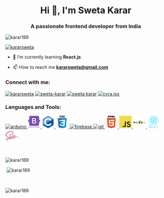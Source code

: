 <h1 align="center">Hi 👋, I'm Sweta Karar</h1>
<h3 align="center">A passionate frontend developer from India</h3>

<p align="left"> <img src="https://komarev.com/ghpvc/?username=karar189&label=Profile%20views&color=0e75b6&style=flat" alt="karar189" /> </p>

<p align="left"> <a href="https://twitter.com/kararsweta" target="blank"><img src="https://img.shields.io/twitter/follow/kararsweta?logo=twitter&style=for-the-badge" alt="kararsweta" /></a> </p>

- 🌱 I’m currently learning **React.js**

- 📫 How to reach me **kararsweta@gmail.com**

<h3 align="left">Connect with me:</h3>
<p align="left">
<a href="https://twitter.com/kararsweta" target="blank"><img align="center" src="https://raw.githubusercontent.com/rahuldkjain/github-profile-readme-generator/master/src/images/icons/Social/twitter.svg" alt="kararsweta" height="30" width="40" /></a>
<a href="https://linkedin.com/in/sweta-karar" target="blank"><img align="center" src="https://raw.githubusercontent.com/rahuldkjain/github-profile-readme-generator/master/src/images/icons/Social/linked-in-alt.svg" alt="sweta-karar" height="30" width="40" /></a>
<a href="https://fb.com/sweta karar" target="blank"><img align="center" src="https://raw.githubusercontent.com/rahuldkjain/github-profile-readme-generator/master/src/images/icons/Social/facebook.svg" alt="sweta karar" height="30" width="40" /></a>
<a href="https://instagram.com/cyra.jsx" target="blank"><img align="center" src="https://raw.githubusercontent.com/rahuldkjain/github-profile-readme-generator/master/src/images/icons/Social/instagram.svg" alt="cyra.jsx" height="30" width="40" /></a>
</p>

<h3 align="left">Languages and Tools:</h3>
<p align="left"> <a href="https://www.arduino.cc/" target="_blank" rel="noreferrer"> <img src="https://cdn.worldvectorlogo.com/logos/arduino-1.svg" alt="arduino" width="40" height="40"/> </a> <a href="https://getbootstrap.com" target="_blank" rel="noreferrer"> <img src="https://raw.githubusercontent.com/devicons/devicon/master/icons/bootstrap/bootstrap-plain-wordmark.svg" alt="bootstrap" width="40" height="40"/> </a> <a href="https://www.cprogramming.com/" target="_blank" rel="noreferrer"> <img src="https://raw.githubusercontent.com/devicons/devicon/master/icons/c/c-original.svg" alt="c" width="40" height="40"/> </a> <a href="https://www.w3schools.com/css/" target="_blank" rel="noreferrer"> <img src="https://raw.githubusercontent.com/devicons/devicon/master/icons/css3/css3-original-wordmark.svg" alt="css3" width="40" height="40"/> </a> <a href="https://firebase.google.com/" target="_blank" rel="noreferrer"> <img src="https://www.vectorlogo.zone/logos/firebase/firebase-icon.svg" alt="firebase" width="40" height="40"/> </a> <a href="https://git-scm.com/" target="_blank" rel="noreferrer"> <img src="https://www.vectorlogo.zone/logos/git-scm/git-scm-icon.svg" alt="git" width="40" height="40"/> </a> <a href="https://www.w3.org/html/" target="_blank" rel="noreferrer"> <img src="https://raw.githubusercontent.com/devicons/devicon/master/icons/html5/html5-original-wordmark.svg" alt="html5" width="40" height="40"/> </a> <a href="https://developer.mozilla.org/en-US/docs/Web/JavaScript" target="_blank" rel="noreferrer"> <img src="https://raw.githubusercontent.com/devicons/devicon/master/icons/javascript/javascript-original.svg" alt="javascript" width="40" height="40"/> </a> <a href="https://nodejs.org" target="_blank" rel="noreferrer"> <img src="https://raw.githubusercontent.com/devicons/devicon/master/icons/nodejs/nodejs-original-wordmark.svg" alt="nodejs" width="40" height="40"/> </a> <a href="https://reactjs.org/" target="_blank" rel="noreferrer"> <img src="https://raw.githubusercontent.com/devicons/devicon/master/icons/react/react-original-wordmark.svg" alt="react" width="40" height="40"/> </a> <a href="https://sass-lang.com" target="_blank" rel="noreferrer"> <img src="https://raw.githubusercontent.com/devicons/devicon/master/icons/sass/sass-original.svg" alt="sass" width="40" height="40"/> </a> </p>

<br/>

<p><img align="left" src="https://github-readme-stats.vercel.app/api/top-langs?username=karar189&show_icons=true&locale=en&layout=compact" alt="karar189" /></p>
<br/>

<p>&nbsp;<img align="center" src="https://github-readme-stats.vercel.app/api?username=karar189&show_icons=true&locale=en" alt="karar189" /></p>

<br/>
<p><img align="center" src="https://github-readme-streak-stats.herokuapp.com/?user=karar189&" alt="karar189" /></p>
